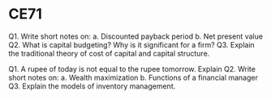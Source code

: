 # CE71

Q1. Write short notes on:
a.   	Discounted payback period
b.   	Net present value
Q2. What is capital budgeting? Why is it significant for a firm?
Q3. Explain the traditional theory of cost of capital and capital structure.

Q1. A rupee of today is not equal to the rupee tomorrow. Explain
Q2. Write short notes on:
a.       Wealth maximization
b.       Functions of a financial manager
Q3. Explain the models of inventory management.
